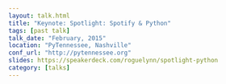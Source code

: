 ```yaml
---
layout: talk.html
title: "Keynote: Spotlight: Spotify & Python"
tags: [past talk]
talk_date: "February, 2015"
location: "PyTennessee, Nashville"
conf_url: "http://pytennessee.org"
slides: https://speakerdeck.com/roguelynn/spotlight-python
category: [talks]
---
```

